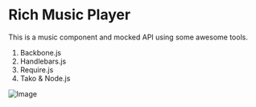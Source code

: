 # Rich Music Player

This is a music component and mocked API using some awesome tools.

1. Backbone.js
2. Handlebars.js
3. Require.js
4. Tako & Node.js

![Image](http://f.cl.ly/items/1f3Q2K3r2J0g400q1x2I/Screen%20Shot%202012-03-09%20at%203.26.39%20PM.png)
